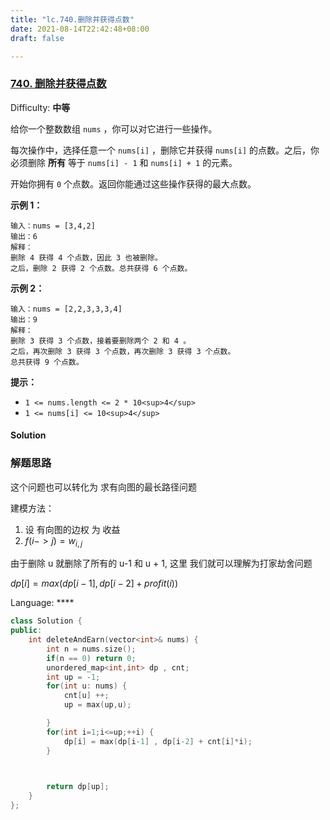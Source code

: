 ```yaml
---
title: "lc.740.删除并获得点数"
date: 2021-08-14T22:42:48+08:00
draft: false

---
```






### [740\. 删除并获得点数](https://leetcode-cn.com/problems/delete-and-earn/)

Difficulty: **中等**


给你一个整数数组 `nums` ，你可以对它进行一些操作。

每次操作中，选择任意一个 `nums[i]` ，删除它并获得 `nums[i]` 的点数。之后，你必须删除 **所有** 等于 `nums[i] - 1` 和 `nums[i] + 1` 的元素。

开始你拥有 `0` 个点数。返回你能通过这些操作获得的最大点数。

**示例 1：**

```
输入：nums = [3,4,2]
输出：6
解释：
删除 4 获得 4 个点数，因此 3 也被删除。
之后，删除 2 获得 2 个点数。总共获得 6 个点数。
```

**示例 2：**

```
输入：nums = [2,2,3,3,3,4]
输出：9
解释：
删除 3 获得 3 个点数，接着要删除两个 2 和 4 。
之后，再次删除 3 获得 3 个点数，再次删除 3 获得 3 个点数。
总共获得 9 个点数。
```

**提示：**

*   `1 <= nums.length <= 2 * 10<sup>4</sup>`
*   `1 <= nums[i] <= 10<sup>4</sup>`

#### Solution





###  解题思路

这个问题也可以转化为 求有向图的最长路径问题

建模方法：

1. 设 有向图的边权 为 收益
2.  $f(i->j) = w_{i,j}$



由于删除 u 就删除了所有的 u-1 和 u + 1, 这里 我们就可以理解为打家劫舍问题



$dp[i] = max(dp[i-1],dp[i-2] + profit(i))$









Language: ****

```cpp
class Solution {
public:
    int deleteAndEarn(vector<int>& nums) {
        int n = nums.size();
        if(n == 0) return 0;
        unordered_map<int,int> dp , cnt;
        int up = -1;
        for(int u: nums) {
            cnt[u] ++;
            up = max(up,u);

        }
        for(int i=1;i<=up;++i) {
            dp[i] = max(dp[i-1] , dp[i-2] + cnt[i]*i);
        }


       
        return dp[up];
    }
};
```





